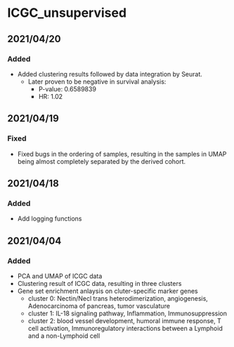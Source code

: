 # ICGC_unsupervised

## 2021/04/20

### Added

- Added clustering results followed by data integration by Seurat.
  - Later proven to be negative in survival analysis:
    - P-value: 0.6589839
    - HR: 1.02
## 2021/04/19

### Fixed

- Fixed bugs in the ordering of samples, resulting in the samples in UMAP being almost completely separated by the derived cohort.

## 2021/04/18

### Added

- Add logging functions

## 2021/04/04

### Added

- PCA and UMAP of ICGC data
- Clustering result of ICGC data, resulting in three clusters
- Gene set enrichment anlaysis on cluter-specific marker genes
  - cluster 0: Nectin/Necl trans heterodimerization, angiogenesis, Adenocarcinoma of pancreas, tumor vasculature
  - cluster 1: IL-18 signaling pathway, Inflammation, Immunosuppression
  - cluster 2: blood vessel development, humoral immune response, T cell activation, Immunoregulatory interactions between a Lymphoid and a non-Lymphoid cell
